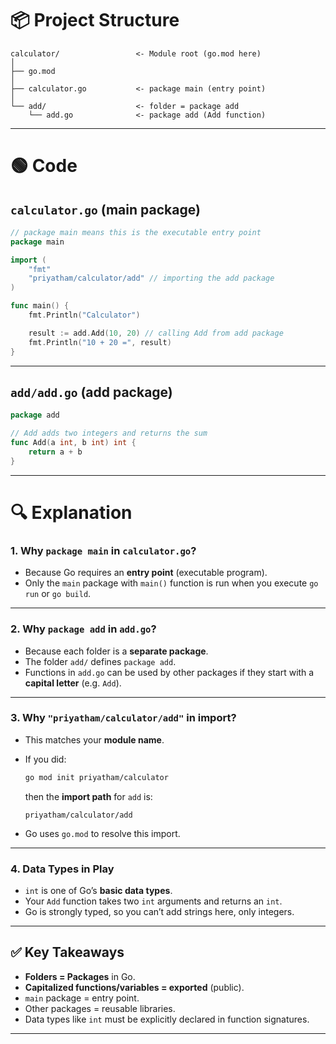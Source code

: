 
# 📦 Project Structure

```
calculator/                 <- Module root (go.mod here)
│
├── go.mod
│
├── calculator.go           <- package main (entry point)
│
└── add/                    <- folder = package add
    └── add.go              <- package add (Add function)
```

---

# 🟢 Code

## `calculator.go` (main package)

```go
// package main means this is the executable entry point
package main

import (
    "fmt"
    "priyatham/calculator/add" // importing the add package
)

func main() {
    fmt.Println("Calculator")

    result := add.Add(10, 20) // calling Add from add package
    fmt.Println("10 + 20 =", result)
}
```

---

## `add/add.go` (add package)

```go
package add

// Add adds two integers and returns the sum
func Add(a int, b int) int {
    return a + b
}
```

---

# 🔍 Explanation

### 1. Why `package main` in `calculator.go`?

* Because Go requires an **entry point** (executable program).
* Only the `main` package with `main()` function is run when you execute `go run` or `go build`.

---

### 2. Why `package add` in `add.go`?

* Because each folder is a **separate package**.
* The folder `add/` defines `package add`.
* Functions in `add.go` can be used by other packages if they start with a **capital letter** (e.g. `Add`).

---

### 3. Why `"priyatham/calculator/add"` in import?

* This matches your **module name**.
* If you did:

  ```bash
  go mod init priyatham/calculator
  ```

  then the **import path** for `add` is:

  ```
  priyatham/calculator/add
  ```
* Go uses `go.mod` to resolve this import.

---

### 4. Data Types in Play

* `int` is one of Go’s **basic data types**.
* Your `Add` function takes two `int` arguments and returns an `int`.
* Go is strongly typed, so you can’t add strings here, only integers.

---

## ✅ Key Takeaways

* **Folders = Packages** in Go.
* **Capitalized functions/variables = exported** (public).
* `main` package = entry point.
* Other packages = reusable libraries.
* Data types like `int` must be explicitly declared in function signatures.

---

